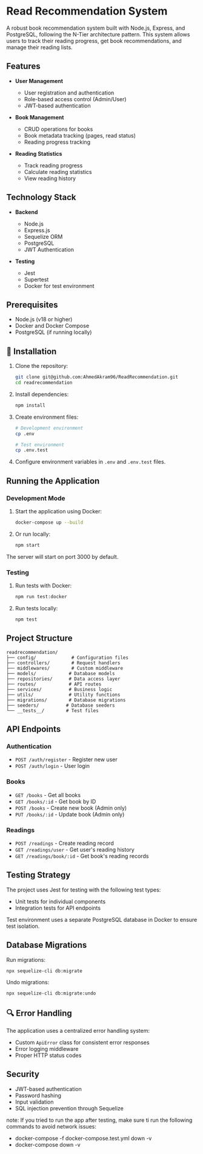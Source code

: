 # Read Recommendation System

A robust book recommendation system built with Node.js, Express, and PostgreSQL, following the N-Tier architecture pattern. This system allows users to track their reading progress, get book recommendations, and manage their reading lists.

## Features

- **User Management**
  - User registration and authentication
  - Role-based access control (Admin/User)
  - JWT-based authentication

- **Book Management**
  - CRUD operations for books
  - Book metadata tracking (pages, read status)
  - Reading progress tracking

- **Reading Statistics**
  - Track reading progress
  - Calculate reading statistics
  - View reading history

## Technology Stack

- **Backend**
  - Node.js
  - Express.js
  - Sequelize ORM
  - PostgreSQL
  - JWT Authentication

- **Testing**
  - Jest
  - Supertest
  - Docker for test environment

## Prerequisites

- Node.js (v18 or higher)
- Docker and Docker Compose
- PostgreSQL (if running locally)

## 🔧 Installation

1. Clone the repository:
   ```bash
   git clone git@github.com:AhmedAkram96/ReadRecommendation.git
   cd readrecommendation
   ```

2. Install dependencies:
   ```bash
   npm install
   ```

3. Create environment files:
   ```bash
   # Development environment
   cp .env
   
   # Test environment
   cp .env.test
   ```

4. Configure environment variables in `.env` and `.env.test` files.

## Running the Application

### Development Mode

1. Start the application using Docker:
   ```bash
   docker-compose up --build
   ```

2. Or run locally:
   ```bash
   npm start
   ```

The server will start on port 3000 by default.

### Testing

1. Run tests with Docker:
   ```bash
   npm run test:docker
   ```

2. Run tests locally:
   ```bash
   npm test
   ```

## Project Structure

```
readrecommendation/
├── config/             # Configuration files
├── controllers/        # Request handlers
├── middlewares/        # Custom middleware
├── models/            # Database models
├── repositories/      # Data access layer
├── routes/            # API routes
├── services/          # Business logic
├── utils/             # Utility functions
├── migrations/        # Database migrations
├── seeders/          # Database seeders
└── __tests__/        # Test files
```

## API Endpoints

### Authentication
- `POST /auth/register` - Register new user
- `POST /auth/login` - User login

### Books
- `GET /books` - Get all books
- `GET /books/:id` - Get book by ID
- `POST /books` - Create new book (Admin only)
- `PUT /books/:id` - Update book (Admin only)

### Readings
- `POST /readings` - Create reading record
- `GET /readings/user` - Get user's reading history
- `GET /readings/book/:id` - Get book's reading records

## Testing Strategy

The project uses Jest for testing with the following test types:
- Unit tests for individual components
- Integration tests for API endpoints

Test environment uses a separate PostgreSQL database in Docker to ensure test isolation.

## Database Migrations

Run migrations:
```bash
npx sequelize-cli db:migrate
```

Undo migrations:
```bash
npx sequelize-cli db:migrate:undo
```


## 🔍 Error Handling

The application uses a centralized error handling system:
- Custom `ApiError` class for consistent error responses
- Error logging middleware
- Proper HTTP status codes

## Security

- JWT-based authentication
- Password hashing
- Input validation
- SQL injection prevention through Sequelize

note: If you tried to run the app after testing, make sure ti run the following commands to avoid network issues:

- docker-compose -f docker-compose.test.yml down -v
- docker-compose down -v
